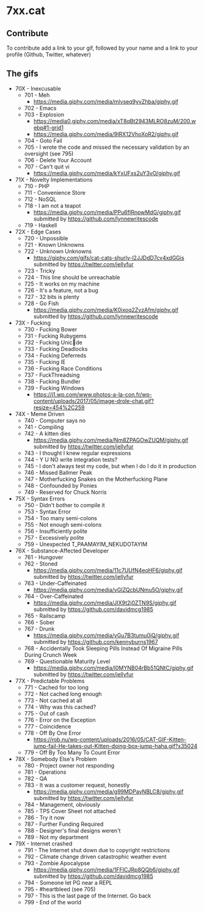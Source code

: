 # 7xx.cat

## Contribute

To contribute add a link to your gif, followed by your name and a link to your profile (Github, Twitter, whatever)

## The gifs

  * 70X - Inexcusable
    - 701 - Meh
      - https://media.giphy.com/media/mlvseq9yvZhba/giphy.gif
    - 702 - Emacs
    - 703 - Explosion
      - https://media0.giphy.com/media/xT8qBt2943MLRO8zuM/200.webp#1-grid1
      - https://media.giphy.com/media/9IRX12VhoXoR2/giphy.gif
    - 704 - Goto Fail
    - 705 - I wrote the code and missed the necessary validation by an oversight (see 795)
    - 706 - Delete Your Account
    - 707 - Can't quit vi
      - https://media.giphy.com/media/kYxUFxs2uY3vO/giphy.gif
  * 71X - Novelty Implementations
    - 710 - PHP
    - 711 - Convenience Store
    - 712 - NoSQL
    - 718 - I am not a teapot
      - https://media.giphy.com/media/PPu6fIRnpwMdG/giphy.gif submitted by https://github.com/lynnewritescode
    - 719 - Haskell
  * 72X - Edge Cases
    - 720 - Unpossible
    - 721 - Known Unknowns
    - 722 - Unknown Unknowns
      - https://giphy.com/gifs/cat-cats-shurly-l2JJDdD7cv4xdGGis submitted by https://twitter.com/jellyfur
    - 723 - Tricky
    - 724 - This line should be unreachable
    - 725 - It works on my machine
    - 726 - It's a feature, not a bug
    - 727 - 32 bits is plenty
    - 728 - Go Fish
      - https://media.giphy.com/media/K0ixoq2ZvzAfm/giphy.gif submitted by https://github.com/lynnewritescode
  * 73X - Fucking
    - 730 - Fucking Bower
    - 731 - Fucking Rubygems
    - 732 - Fucking Unic💩de
    - 733 - Fucking Deadlocks
    - 734 - Fucking Deferreds
    - 735 - Fucking IE
    - 736 - Fucking Race Conditions
    - 737 - FuckThreadsing
    - 738 - Fucking Bundler
    - 739 - Fucking Windows
      - https://i1.wp.com/www.photos-a-la-con.fr/wp-content/uploads/2017/05/image-drole-chat.gif?resize=454%2C259
  * 74X - Meme Driven
    - 740 - Computer says no
    - 741 - Compiling
    - 742 - A kitten dies
      - https://media.giphy.com/media/Nm8ZPAGOwZUQM/giphy.gif submitted by https://twitter.com/jellyfur
    - 743 - I thought I knew regular expressions
    - 744 - Y U NO write integration tests?
    - 745 - I don't always test my code, but when I do I do it in production
    - 746 - Missed Ballmer Peak
    - 747 - Motherfucking Snakes on the Motherfucking Plane
    - 748 - Confounded by Ponies
    - 749 - Reserved for Chuck Norris
  * 75X - Syntax Errors
    - 750 - Didn't bother to compile it
    - 753 - Syntax Error
    - 754 - Too many semi-colons
    - 755 - Not enough semi-colons
    - 756 - Insufficiently polite
    - 757 - Excessively polite
    - 759 - Unexpected T_PAAMAYIM_NEKUDOTAYIM
  * 76X - Substance-Affected Developer
    - 761 - Hungover
    - 762 - Stoned
      - https://media.giphy.com/media/11c7UUfN4eoHF6/giphy.gif submitted by https://twitter.com/jellyfur
    - 763 - Under-Caffeinated
      - https://media.giphy.com/media/vGIZQcbUNmu5O/giphy.gif
    - 764 - Over-Caffeinated
      - https://media.giphy.com/media/JIX9t2j0ZTN9S/giphy.gif submitted by https://github.com/davidmcg1985
    - 765 - Railscamp
    - 766 - Sober
    - 767 - Drunk
      - https://media.giphy.com/media/vGu7B3tumu0iQ/giphy.gif submitted by https://github.com/kennyburns1967
    - 768 - Accidentally Took Sleeping Pills Instead Of Migraine Pills During Crunch Week
    - 769 - Questionable Maturity Level
      - https://media.giphy.com/media/l0MYNB04rBb51QNtC/giphy.gif submitted by https://twitter.com/jellyfur
  * 77X - Predictable Problems
    - 771 - Cached for too long
    - 772 - Not cached long enough
    - 773 - Not cached at all
    - 774 - Why was this cached?
    - 775 - Out of cash
    - 776 - Error on the Exception
    - 777 - Coincidence
    - 778 - Off By One Error
      - https://rob.nu/wp-content/uploads/2016/05/CAT-GIF-Kitten-jump-fail-He-takes-out-Kitten-doing-box-jump-haha.gif?x35024
    - 779 - Off By Too Many To Count Error
  * 78X - Somebody Else's Problem
    - 780 - Project owner not responding
    - 781 - Operations
    - 782 - QA
    - 783 - It was a customer request, honestly
      - https://media.giphy.com/media/g99MDPavNBLC8/giphy.gif submitted by https://twitter.com/jellyfur
    - 784 - Management, obviously
    - 785 - TPS Cover Sheet not attached
    - 786 - Try it now
    - 787 - Further Funding Required
    - 788 - Designer's final designs weren't
    - 789 - Not my department
  * 79X - Internet crashed
    - 791 - The Internet shut down due to copyright restrictions
    - 792 - Climate change driven catastrophic weather event
    - 793 - Zombie Apocalypse
      - https://media.giphy.com/media/1FFICJRp8QQb6/giphy.gif submitted by https://github.com/davidmcg1985
    - 794 - Someone let PG near a REPL
    - 795 - #heartbleed (see 705)
    - 797 - This is the last page of the Internet. Go back
    - 799 - End of the world

